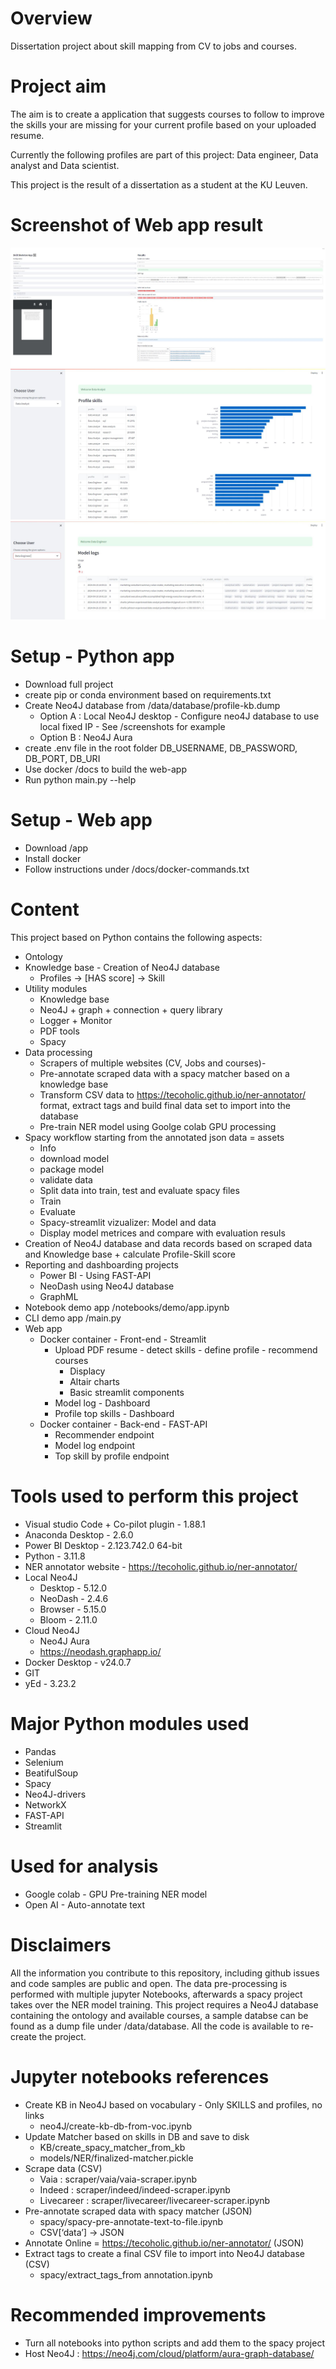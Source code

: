 # Overview
Dissertation project about skill mapping from CV to jobs and courses.

# Project aim
The aim is to create a application that suggests courses to follow to improve the 
skills your are missing for your current profile based on your uploaded resume.

Currently the following profiles are part of this project: Data engineer, Data analyst and Data scientist.

This project is the result of a dissertation as a student at the KU Leuven.

# Screenshot of Web app result
![Application user](/screenshots/Webapp-Application-user.JPG?raw=true "Main web app interface")
![Data Analyst](/screenshots/Webapp-Data-Analyst.JPG?raw=true "Top Profile skills")
![Data Engineer](/screenshots/Webapp-Data-Engineer.JPG?raw=true "NER Model monitor")

# Setup - Python app
- Download full project
- create pip or conda environment based on requirements.txt
- Create Neo4J database from /data/database/profile-kb.dump 
    - Option A : Local Neo4J desktop - Configure neo4J database to use local fixed IP - See /screenshots for example
    - Option B : Neo4J Aura
- create .env file in the root folder DB_USERNAME, DB_PASSWORD, DB_PORT, DB_URI
- Use docker /docs to build the web-app
- Run python main.py --help

# Setup - Web app
- Download /app
- Install docker
- Follow instructions under /docs/docker-commands.txt

# Content
This project based on Python contains the following aspects:

- Ontology
- Knowledge base - Creation of Neo4J database
    - Profiles -> [HAS score] -> Skill
- Utility modules
    - Knowledge base
    - Neo4J + graph + connection + query library
    - Logger + Monitor
    - PDF tools
    - Spacy
- Data processing 
    - Scrapers of multiple websites (CV, Jobs and courses)- 
    - Pre-annotate scraped data with a spacy matcher based on a knowledge base
    - Transform CSV data to https://tecoholic.github.io/ner-annotator/ format, extract tags and build final data set to import into the database
    - Pre-train NER model using Goolge colab GPU processing
- Spacy workflow starting from the annotated json data = assets
    - Info
    - download model
    - package model
    - validate data
    - Split data into train, test and evaluate spacy files
    - Train
    - Evaluate
    - Spacy-streamlit vizualizer: Model and data
    - Display model metrices and compare with evaluation resuls
- Creation of Neo4J database and data records based on scraped data and Knowledge base + calculate Profile-Skill score
- Reporting and dashboarding projects
    - Power BI - Using FAST-API
    - NeoDash using Neo4J database
    - GraphML    
- Notebook demo app /notebooks/demo/app.ipynb
- CLI demo app /main.py
- Web app
    - Docker container - Front-end - Streamlit
        - Upload PDF resume - detect skills - define profile - recommend courses
            - Displacy
            - Altair charts
            - Basic streamlit components
        - Model log - Dashboard
        - Profile top skills - Dashboard
    - Docker container - Back-end - FAST-API
        - Recommender endpoint
        - Model log endpoint
        - Top skill by profile endpoint

# Tools used to perform this project
- Visual studio Code + Co-pilot plugin - 1.88.1
- Anaconda Desktop - 2.6.0
- Power BI Desktop - 2.123.742.0 64-bit
- Python - 3.11.8
- NER annotator website - https://tecoholic.github.io/ner-annotator/
- Local Neo4J
    - Desktop - 5.12.0
    - NeoDash - 2.4.6		
    - Browser - 5.15.0		
    - Bloom	- 2.11.0
- Cloud Neo4J
    - Neo4J Aura
    - https://neodash.graphapp.io/
- Docker Desktop - v24.0.7	
- GIT	
- yEd - 3.23.2	

# Major Python modules used
- Pandas
- Selenium	
- BeatifulSoup
- Spacy	
- Neo4J-drivers	
- NetworkX
- FAST-API
- Streamlit

# Used for analysis
- Google colab - GPU Pre-training NER model
- Open AI - Auto-annotate text

# Disclaimers
All the information you contribute to this repository, including github issues and code samples are public and open.
The data pre-processing is performed with multiple jupyter Notebooks, afterwards a spacy project takes over the NER model training.
This project requires a Neo4J database containing the ontology and available courses, a sample databse can be found as a dump file under /data/database.
All the code is available to re-create the project.

# Jupyter notebooks references
- Create KB in Neo4J based on vocabulary - Only SKILLS and profiles, no links 
    - neo4J/create-kb-db-from-voc.ipynb
- Update Matcher based on skills in DB and save to disk 
    - KB/create_spacy_matcher_from_kb 
    - models/NER/finalized-matcher.pickle
- Scrape data (CSV)
    - Vaia : scraper/vaia/vaia-scraper.ipynb                    
    - Indeed : scraper/indeed/indeed-scraper.ipynb              
    - Livecareer : scraper/livecareer/livecareer-scraper.ipynb  
- Pre-annotate scraped data with spacy matcher (JSON)
    - spacy/spacy-pre-annotate-text-to-file.ipynb 
    - CSV[‘data’] -> JSON 
- Annotate Online = https://tecoholic.github.io/ner-annotator/ (JSON)
- Extract tags to create a final CSV file to import into Neo4J database (CSV)
    - spacy/extract_tags_from annotation.ipynb

# Recommended improvements
- Turn all notebooks into python scripts and add them to the spacy project
- Host Neo4J : https://neo4j.com/cloud/platform/aura-graph-database/